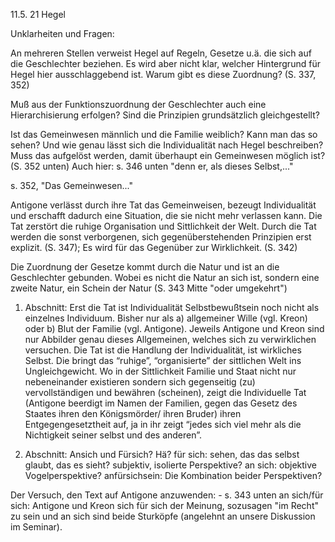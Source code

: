 11.5. 21 Hegel

Unklarheiten und Fragen:
    
An  mehreren Stellen verweist Hegel auf Regeln, Gesetze u.ä. die sich auf die Geschlechter beziehen. Es wird aber nicht klar, welcher Hintergrund für Hegel hier ausschlaggebend ist. Warum gibt es diese Zuordnung? (S. 337, 352)

Muß aus der Funktionszuordnung der Geschlechter auch eine Hierarchisierung erfolgen?
Sind die Prinzipien grundsätzlich gleichgestellt?

Ist das Gemeinwesen männlich und die Familie weiblich? Kann man das so sehen? Und wie genau lässt sich die Individualität nach Hegel beschreiben? Muss das aufgelöst werden, damit überhaupt ein Gemeinwesen möglich ist? (S. 352 unten) Auch hier: s. 346 unten "denn er, als dieses Selbst,..."

s. 352, "Das Gemeinwesen..."

Antigone verlässt durch ihre Tat das Gemeinweisen, bezeugt Individualität und erschafft dadurch eine Situation, die sie nicht mehr verlassen kann.
Die Tat zerstört die ruhige Organisation und Sittlichkeit der Welt. Durch die Tat werden die sonst verborgenen, sich gegenüberstehenden Prinzipien erst explizit. (S. 347); Es wird für das Gegenüber zur Wirklichkeit. (S. 342) 


Die Zuordnung der Gesetze kommt durch die Natur und ist an die Geschlechter gebunden. Wobei es nicht die Natur an sich ist, sondern eine zweite Natur, ein Schein der Natur (S. 343 Mitte "oder umgekehrt")

 

1. Abschnitt: Erst die Tat ist Individualität
Selbstbewußtsein noch nicht als einzelnes Individuum. Bisher nur als a) allgemeiner Wille (vgl. Kreon) oder b) Blut der Familie (vgl. Antigone). Jeweils Antigone und Kreon sind nur Abbilder genau dieses Allgemeinen, welches sich zu verwirklichen versuchen. 
Die Tat ist die Handlung der Individualität, ist wirkliches Selbst. Die bringt das “ruhige”, “organisierte” der sittlichen Welt ins Ungleichgewicht. Wo in der Sittlichkeit Familie und Staat nicht nur nebeneinander existieren sondern sich gegenseitig (zu) vervollständigen und bewähren (scheinen), zeigt die Individuelle Tat (Antigone beerdigt im Namen der Familien, gegen das Gesetz des Staates ihren den Königsmörder/ ihren Bruder) ihren Entgegengesetztheit auf, ja in ihr zeigt “jedes sich viel mehr als die Nichtigkeit seiner selbst und des anderen”. 

3. Abschnitt: Ansich und Fürsich? Hä?
für sich: sehen, das das selbst glaubt, das es sieht? subjektiv, isolierte Perspektive? 
an sich: objektive Vogelperspektive?
anfürsichsein: Die Kombination beider Perspektiven?

Der Versuch, den Text auf Antigone anzuwenden:
    - s. 343 unten an sich/für sich: Antigone und Kreon sich für sich der Meinung, sozusagen "im Recht" zu sein und an sich sind beide Sturköpfe (angelehnt an unsere Diskussion im Seminar).
    


